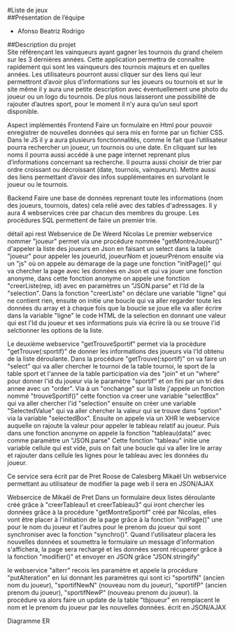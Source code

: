 #Liste de jeux  
##Présentation de l’équipe  
* Afonso Beatriz Rodrigo  
  
##Description du projet  
Site référençant les vainqueurs ayant gagner les tournois du grand chelem sur les 3 dernières années.
Cette application permettra de connaître rapidement qui sont les vainqueurs des tournois majeurs et en quelles années. Les utilisateurs pourront aussi cliquer sur des liens qui leur permettront d’avoir plus d’informations sur les joueurs ou tournois et sur le site même il y aura une petite description avec éventuellement une photo du joueur ou un logo du tournois.
De plus nous laisseront une possibilité de rajouter d’autres sport, pour le moment il n’y aura qu’un seul sport disponible.

Aspect implémentés
Frontend
Faire un formulaire en Html pour pouvoir enregistrer de nouvelles données qui sera mis en forme par un fichier CSS.
Dans le JS il y a aura plusieurs fonctionnalités, comme le fait que l’utilisateur pourra rechercher un joueur, un tournois ou une date. En cliquant sur les noms il pourra aussi accédé à une page internet reprenant plus d’informations concernant sa recherche.
Il pourra aussi choisir de trier par ordre croissant ou décroissant (date, tournois, vainqueurs).
Mettre aussi des liens permettant d’avoir des infos supplémentaires en survolant le joueur ou le tournois.

Backend
Faire une base de données reprenant toute les informations (nom des joueurs, tournois, dates) cela relié avec des tables d'adressages.
Il y aura 4 webservices crée par chacun des membres du groupe.
Les procédures SQL permettent de faire un premier trie.

détail api rest
Webservice de De Weerd Nicolas
Le premier webservice nommer "joueur" permet via une procédure nommée "getMontreJoueur()"
d'appeler la liste des joueurs en Json en faisant un select dans la table "joueur"
pour appeler les joueurId, joueurNom et joueurPrénom
ensuite via un "js" où on appele au démarage de la page une fonction "initPage()"
qui va chercher la page avec les données en Json et qui va jouer une fonction anonyme,
dans cette fonction anonyme on appele une fonction "creerListe(rep, id) avec en paramètres
un "JSON.parse" et l'Id de la "selection".
Dans la fonction "creerListe" on déclare une variable "ligne" qui ne contient rien,
ensuite on initie une boucle qui va aller regarder toute les données du array
et à chaque fois que la boucle se joue elle va aller écrire dans la variable "ligne" le code HTML
de la selection en donnant une valeur qui est l'Id du joueur et ses informations
puis via écrire là ou se trouve l'id selctionner les options de la liste.

Le deuxième webservice "getTrouveSportif" permet via la procédure "getTrouve(:sportif)"
de donner les informations des joueurs via l'Id obtenu de la liste déroulante.
Dans la procédure "getTrouve(:sportif)" on va faire un "select" qui va aller chercher
le tournoi de la table tournoi, le sport de la table sport et l'annee de la table participation
via des "join" et un "where" pour donner l'id du joueur via le paramètre "sportif" et on fini par un tri des annee
avec un "order".
Via à un "onchange" sur la liste j'appele un fonction nommé "trouveSportif()"
cette fonction va creer une variable "selectBox" qui va aller chercher l'id "selection"
ensuite on créer une variable "SelectedValue" qui va aller chercher la valeur qui se trouve dans "option"
via la variable "selectedBox".
Ensuite on appele via un XHR le webservice auquelle on rajoute la valeur pour appeler le tableau relatif au joueur.
Puis dans une fonction anonyme on appele la fonction "tableau(data)" avec comme paramètre un "JSON.parse"
Cette fonction "tableau" initie une variable cellule qui est vide,
puis on fait une boucle qui va aller lire le array et rajouter dans cellule les lignes pour le tableau avec les données du joueur.

Ce service sera écrit par de Pret Roose de Calesberg Mikaël
Un webservice permettant au utilisateur de modifier la page web
il sera en JSON/AJAX

Websercice de Mikaël de Pret
Dans un formulaire deux listes déroulante créé grâce à "creerTableau1 et creerTableau3" qui iront chercher les données grâce à la procédure "getMontreSportif" créé par Nicolas, elles vont être placer à l'initiation de la page grâce à la fonction "initPage()" une pour le nom du joueur et l'autres pour le prenom du joueur qui sont synchroniser avec la fonction "synchro()". Quand l'utilisateur placera les nouvelles données et soumettra le formulaire un message d'information s'affichera, la page sera rechargé et les données seront récuperer grâce à la fonction "modifier()" et envoyer en JSON grâce "JSON.stringify"

le webservice "alterr" recois les paramètre et appele la procédure "putAlteration" en lui donnant les paramètres qui sont ici "sportifN" (ancien nom du joueur), "sportifNewN" (nouveau nom du joueur), "sportifP" (ancien prenom du joueur), "sportifNewP" (nouveau prenom du joueur). la procédure va alors faire un update de la table "tbjoueur" en remplacent le nom et le prenom du joueur par les nouvelles données. écrit en JSON/AJAX

Diagramme ER
